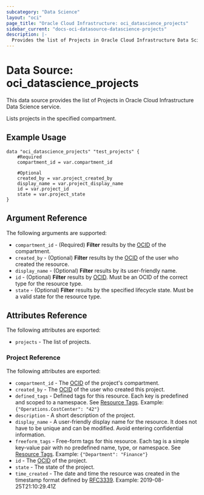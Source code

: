 ```yaml
---
subcategory: "Data Science"
layout: "oci"
page_title: "Oracle Cloud Infrastructure: oci_datascience_projects"
sidebar_current: "docs-oci-datasource-datascience-projects"
description: |-
  Provides the list of Projects in Oracle Cloud Infrastructure Data Science service
---
```


# Data Source: oci_datascience_projects
This data source provides the list of Projects in Oracle Cloud Infrastructure Data Science service.

Lists projects in the specified compartment.

## Example Usage

```hcl
data "oci_datascience_projects" "test_projects" {
	#Required
	compartment_id = var.compartment_id

	#Optional
	created_by = var.project_created_by
	display_name = var.project_display_name
	id = var.project_id
	state = var.project_state
}
```

## Argument Reference

The following arguments are supported:

* `compartment_id` - (Required) <b>Filter</b> results by the [OCID](https://docs.cloud.oracle.com/iaas/Content/General/Concepts/identifiers.htm) of the compartment.
* `created_by` - (Optional) <b>Filter</b> results by the [OCID](https://docs.cloud.oracle.com/iaas/Content/General/Concepts/identifiers.htm) of the user who created the resource.
* `display_name` - (Optional) <b>Filter</b> results by its user-friendly name.
* `id` - (Optional) <b>Filter</b> results by [OCID](https://docs.cloud.oracle.com/iaas/Content/General/Concepts/identifiers.htm). Must be an OCID of the correct type for the resource type. 
* `state` - (Optional) <b>Filter</b> results by the specified lifecycle state. Must be a valid state for the resource type. 


## Attributes Reference

The following attributes are exported:

* `projects` - The list of projects.

### Project Reference

The following attributes are exported:

* `compartment_id` - The [OCID](https://docs.cloud.oracle.com/iaas/Content/General/Concepts/identifiers.htm) of the project's compartment.
* `created_by` - The [OCID](https://docs.cloud.oracle.com/iaas/Content/General/Concepts/identifiers.htm) of the user who created this project.
* `defined_tags` - Defined tags for this resource. Each key is predefined and scoped to a namespace. See [Resource Tags](https://docs.cloud.oracle.com/iaas/Content/General/Concepts/resourcetags.htm). Example: `{"Operations.CostCenter": "42"}` 
* `description` - A short description of the project.
* `display_name` - A user-friendly display name for the resource. It does not have to be unique and can be modified. Avoid entering confidential information.
* `freeform_tags` - Free-form tags for this resource. Each tag is a simple key-value pair with no predefined name, type, or namespace. See [Resource Tags](https://docs.cloud.oracle.com/iaas/Content/General/Concepts/resourcetags.htm). Example: `{"Department": "Finance"}` 
* `id` - The [OCID](https://docs.cloud.oracle.com/iaas/Content/General/Concepts/identifiers.htm) of the project.
* `state` - The state of the project.
* `time_created` - The date and time the resource was created in the timestamp format defined by [RFC3339](https://tools.ietf.org/html/rfc3339). Example: 2019-08-25T21:10:29.41Z 

